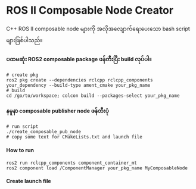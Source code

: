 # ROS II Composable Node Creator
C++ ROS II composable node များကို အလိုအလျောက်ရေးပေးသော bash script များဖြစ်ပါသည်။


#### ပထမဆုံး ROS2 composable package ဖန်တီးပြီး build လုပ်ပါ။
```
# create pkg
ros2 pkg create --dependencies rclcpp rclcpp_components your_dependency --build-type ament_cmake your_pkg_name
# build
cd /go/to/workspace; colcon build --packages-select your_pkg_name
```

#### နမူနာ composable publisher node ဖန်တီးပုံ
```
# run script
./create_composable_pub_node
# copy some text for CMakeLists.txt and launch file
```

#### How to run
```
ros2 run rclcpp_components component_container_mt 
ros2 component load /ComponentManager your_pkg_name MyComposableNode
```

#### Create launch file
